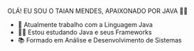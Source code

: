 OLÁ! EU SOU O TAIAN MENDES, APAIXONADO POR JAVA 🧑‍💻

- 🔭 Atualmente trabalho com a Linguagem Java 
- 👨‍💻 Estou estudando Java e seus Frameworks
- 📚 Formado em Análise e Desenvolvimento de Sistemas
